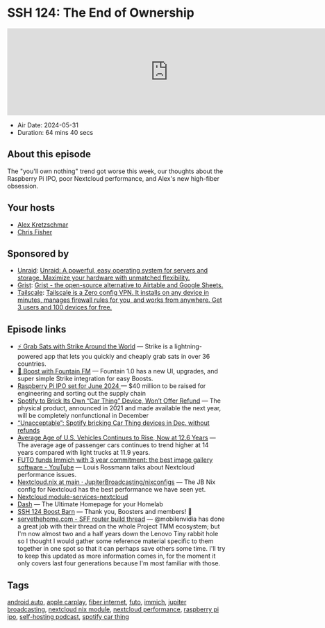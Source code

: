 # SSH 124: The End of Ownership

<iframe src="https://player.fireside.fm/v2/dUlrHQih+ir-WXEnI?theme=dark" width="740" height="200" frameborder="0" scrolling="no"></iframe>

* Air Date: 2024-05-31
* Duration: 64 mins 40 secs

## About this episode

The "you'll own nothing" trend got worse this week, our thoughts about the Raspberry Pi IPO, poor Nextcloud performance, and Alex's new high-fiber obsession.

## Your hosts
* [Alex Kretzschmar](https://selfhosted.show/hosts/alexktz)
* [Chris Fisher](https://selfhosted.show/hosts/chrislas)

## Sponsored by

  * [Unraid](https://unraid.net/selfhosted): [Unraid: A powerful, easy operating system for servers and storage. Maximize your hardware with unmatched flexibility.](https://unraid.net/selfhosted)
  * [Grist](https://getgrist.com/selfhosted): [Grist - the open-source alternative to Airtable and Google Sheets. ](https://getgrist.com/selfhosted)
  * [Tailscale](http://tailscale.com/selfhosted): [Tailscale is a Zero config VPN. It installs on any device in minutes, manages firewall rules for you, and works from anywhere. Get 3 users and 100 devices for free. ](http://tailscale.com/selfhosted)



## Episode links

  * [⚡ Grab Sats with Strike Around the World](https://strike.me/download/ "⚡ Grab Sats with Strike Around the World") — Strike is a lightning-powered app that lets you quickly and cheaply grab sats in over 36 countries. 
  * [🎉 Boost with Fountain FM](https://www.fountain.fm/ "🎉 Boost with Fountain FM") — Fountain 1.0 has a new UI, upgrades, and super simple Strike integration for easy Boosts.
  * [Raspberry Pi IPO set for June 2024 ](https://www.theregister.com/2024/05/22/raspberry_pi_ipo_set_for_june_2024/ "Raspberry Pi IPO set for June 2024 ") — $40 million to be raised for engineering and sorting out the supply chain
  * [Spotify to Brick Its Own “Car Thing” Device, Won’t Offer Refund](https://pitchfork.com/news/spotify-to-brick-its-own-car-thing-device-wont-offer-refunds/ "Spotify to Brick Its Own “Car Thing” Device, Won’t Offer Refund") — The physical product, announced in 2021 and made available the next year, will be completely nonfunctional in December
  * [“Unacceptable”: Spotify bricking Car Thing devices in Dec. without refunds](https://arstechnica.com/gadgets/2024/05/pleas-for-open-sourcing-refunds-as-spotify-plans-to-brick-car-thing-devices/ "“Unacceptable”: Spotify bricking Car Thing devices in Dec. without refunds")
  * [Average Age of U.S. Vehicles Continues to Rise, Now at 12.6 Years](https://www.caranddriver.com/news/a60882953/average-age-us-cars-trucks-suvs-rises/ "Average Age of U.S. Vehicles Continues to Rise, Now at 12.6 Years") — The average age of passenger cars continues to trend higher at 14 years compared with light trucks at 11.9 years.
  * [FUTO funds Immich with 3 year commitment: the best image gallery software - YouTube](https://www.youtube.com/watch?v=uyTPqxgqgjU "FUTO funds Immich with 3 year commitment: the best image gallery software - YouTube") — Louis Rossmann talks about Nextcloud performance issues.
  * [Nextcloud.nix at main · JupiterBroadcasting/nixconfigs](https://github.com/JupiterBroadcasting/nixconfigs/blob/main/nextcloud.nix "Nextcloud.nix at main · JupiterBroadcasting/nixconfigs") — The JB Nix config for Nextcloud has the best performance we have seen yet.
  * [Nextcloud module-services-nextcloud](https://github.com/NixOS/nixpkgs/blob/nixos-23.11/nixos/modules/services/web-apps/nextcloud.md "Nextcloud module-services-nextcloud")
  * [Dash](https://dashy.to/ "Dash") — The Ultimate Homepage for your Homelab
  * [SSH 124 Boost Barn](https://paste.docs.lol/code/RebindHumaneness "SSH 124 Boost Barn") — Thank you, Boosters and members! 🚀
  * [servethehome.com - SFF router build thread](https://forums.servethehome.com/index.php?threads/lenovo-thinkcentre-thinkstation-tiny-project-tinyminimicro-reference-thread.34925/ "servethehome.com - SFF router build thread") — @mobilenvidia has done a great job with their thread on the whole Project TMM ecosystem; but I'm now almost two and a half years down the Lenovo Tiny rabbit hole so I thought I would gather some reference material specific to them together in one spot so that it can perhaps save others some time. I'll try to keep this updated as more information comes in, for the moment it only covers last four generations because I'm most familiar with those.



## Tags

[android auto](https://selfhosted.show/tags/android%20auto), [apple carplay](https://selfhosted.show/tags/apple%20carplay), [fiber internet](https://selfhosted.show/tags/fiber%20internet), [futo](https://selfhosted.show/tags/futo), [immich](https://selfhosted.show/tags/immich), [jupiter broadcasting](https://selfhosted.show/tags/jupiter%20broadcasting), [nextcloud nix module](https://selfhosted.show/tags/nextcloud%20nix%20module), [nextcloud performance](https://selfhosted.show/tags/nextcloud%20performance), [raspberry pi ipo](https://selfhosted.show/tags/raspberry%20pi%20ipo), [self-hosting podcast](https://selfhosted.show/tags/self-hosting%20podcast), [spotify car thing](https://selfhosted.show/tags/spotify%20car%20thing)